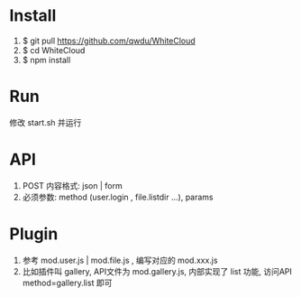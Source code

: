 # Install
1. $ git pull https://github.com/qwdu/WhiteCloud
2. $ cd WhiteCloud
3. $ npm install 

# Run 
修改 start.sh 并运行

# API 
1. POST 内容格式: json | form
2. 必须参数: method (user.login , file.listdir ...), params

# Plugin
1. 参考 mod.user.js | mod.file.js , 编写对应的 mod.xxx.js
2. 比如插件叫 gallery, API文件为 mod.gallery.js, 内部实现了 list 功能, 访问API method=gallery.list 即可
